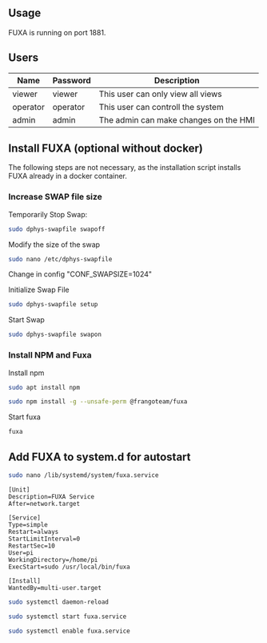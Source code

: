 ## Usage


FUXA is running on port 1881.

## Users

| Name        | Password    | Description                           |
| ----------- | ----------- | ------------------------------------- |
| viewer      | viewer      | This user can only view all views     |
| operator    | operator    | This user can controll the system     |
| admin       | admin       | The admin can make changes on the HMI |


## Install FUXA (optional without docker)
The following steps are not necessary, as the installation script installs FUXA already in a docker container.
### Increase SWAP file size
Temporarily Stop Swap:
```sh
sudo dphys-swapfile swapoff
```

Modify the size of the swap
```sh
sudo nano /etc/dphys-swapfile
```
Change in config "CONF_SWAPSIZE=1024"

Initialize Swap File
```sh
sudo dphys-swapfile setup
```
Start Swap
```sh
sudo dphys-swapfile swapon
```

### Install NPM and Fuxa
Install npm
```sh
sudo apt install npm
```

```sh
sudo npm install -g --unsafe-perm @frangoteam/fuxa
```

Start fuxa
```sh
fuxa
```

## Add FUXA to system.d for autostart

```sh
sudo nano /lib/systemd/system/fuxa.service
```

```
[Unit]
Description=FUXA Service
After=network.target

[Service]
Type=simple
Restart=always
StartLimitInterval=0
RestartSec=10
User=pi
WorkingDirectory=/home/pi
ExecStart=sudo /usr/local/bin/fuxa

[Install]
WantedBy=multi-user.target
```

```sh
sudo systemctl daemon-reload
```

```sh
sudo systemctl start fuxa.service
```

```sh
sudo systemctl enable fuxa.service
```
